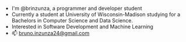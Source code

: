 - I'm @brinzunza, a programmer and developer student
- Currently a student at University of Wisconsin-Madison studying for a Bachelors in Computer Science and Data Science.
- Interested in Software Development and Machine Learning
- 📫 bruno.inzunza24@gmail.com

<!---
brinzunza/brinzunza is a ✨ special ✨ repository because its `README.md` (this file) appears on your GitHub profile.
You can click the Preview link to take a look at your changes.
--->
